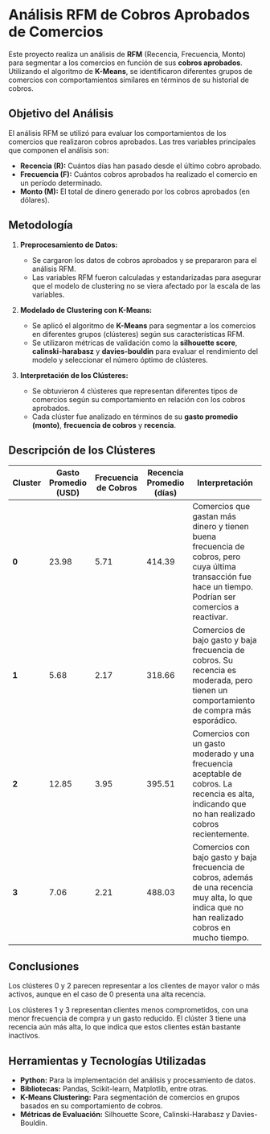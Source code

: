 # Análisis RFM de Cobros Aprobados de Comercios

Este proyecto realiza un análisis de **RFM** (Recencia, Frecuencia, Monto) para segmentar a los comercios en función de sus **cobros aprobados**. Utilizando el algoritmo de **K-Means**, se identificaron diferentes grupos de comercios con comportamientos similares en términos de su historial de cobros. 
## Objetivo del Análisis

El análisis RFM se utilizó para evaluar los comportamientos de los comercios que realizaron cobros aprobados. Las tres variables principales que componen el análisis son:
- **Recencia (R):** Cuántos días han pasado desde el último cobro aprobado.
- **Frecuencia (F):** Cuántos cobros aprobados ha realizado el comercio en un período determinado.
- **Monto (M):** El total de dinero generado por los cobros aprobados (en dólares).

## Metodología

1. **Preprocesamiento de Datos:**
   - Se cargaron los datos de cobros aprobados y se prepararon para el análisis RFM.
   - Las variables RFM fueron calculadas y estandarizadas para asegurar que el modelo de clustering no se viera afectado por la escala de las variables.

2. **Modelado de Clustering con K-Means:**
   - Se aplicó el algoritmo de **K-Means** para segmentar a los comercios en diferentes grupos (clústeres) según sus características RFM.
   - Se utilizaron métricas de validación como la **silhouette score**, **calinski-harabasz** y **davies-bouldin** para evaluar el rendimiento del modelo y seleccionar el número óptimo de clústeres.

3. **Interpretación de los Clústeres:**
   - Se obtuvieron 4 clústeres que representan diferentes tipos de comercios según su comportamiento en relación con los cobros aprobados.
   - Cada clúster fue analizado en términos de su **gasto promedio (monto)**, **frecuencia de cobros** y **recencia**.

## Descripción de los Clústeres

| **Cluster** | **Gasto Promedio (USD)** | **Frecuencia de Cobros** | **Recencia Promedio (días)** | **Interpretación** |
|-------------|--------------------------|---------------------------|------------------------------|---------------------|
| **0**       | 23.98                    | 5.71                      | 414.39                       | Comercios que gastan más dinero y tienen buena frecuencia de cobros, pero cuya última transacción fue hace un tiempo. Podrían ser comercios a reactivar. |
| **1**       | 5.68                     | 2.17                      | 318.66                       | Comercios de bajo gasto y baja frecuencia de cobros. Su recencia es moderada, pero tienen un comportamiento de compra más esporádico. |
| **2**       | 12.85                    | 3.95                      | 395.51                       | Comercios con un gasto moderado y una frecuencia aceptable de cobros. La recencia es alta, indicando que no han realizado cobros recientemente. |
| **3**       | 7.06                     | 2.21                      | 488.03                       | Comercios con bajo gasto y baja frecuencia de cobros, además de una recencia muy alta, lo que indica que no han realizado cobros en mucho tiempo. |

## Conclusiones 
Los clústeres 0 y 2 parecen representar a los clientes de mayor valor o más activos, aunque en el caso de 0 presenta una alta recencia.

Los clústeres 1 y 3 representan clientes menos comprometidos, con una menor frecuencia de compra y un gasto reducido. El clúster 3 tiene una recencia aún más alta, lo que indica que estos clientes están bastante inactivos.


## Herramientas y Tecnologías Utilizadas

- **Python:** Para la implementación del análisis y procesamiento de datos.
- **Bibliotecas:** Pandas, Scikit-learn, Matplotlib, entre otras.
- **K-Means Clustering:** Para segmentación de comercios en grupos basados en su comportamiento de cobros.
- **Métricas de Evaluación:** Silhouette Score, Calinski-Harabasz y Davies-Bouldin.


